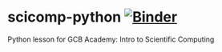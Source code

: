 # scicomp-python [![Binder](http://mybinder.org/badge.svg)](http://mybinder.org/repo/dleehr/scicomp-python)
Python lesson for GCB Academy: Intro to Scientific Computing


